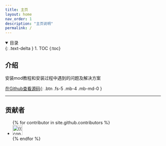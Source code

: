 ```yaml
---
title: 主页
layout: home
nav_order: 1
description: "主页说明"
permalink: /
---
```


<details open markdown="block">
  <summary>
    目录
  </summary>
  {: .text-delta }
1. TOC
{:toc}
</details>


## 介绍

安装mod教程和安装过程中遇到的问题及解决方案

[在Github查看源码][elden ring mod decs repo]{: .btn .fs-5 .mb-4 .mb-md-0 }

---

## 贡献者

<ul class="list-style-none">
{% for contributor in site.github.contributors %}
  <li class="d-inline-block mr-1">
     <a target="_blank" href="{{ contributor.html_url }}"><img src="{{ contributor.avatar_url }}" width="32" height="32" alt="{{ contributor.login }}"></a>
  </li>
{% endfor %}
</ul>

[elden ring mod decs repo]: https://github.com/elden-ring-mod-docs/elden-ring-mod-docs.github.io